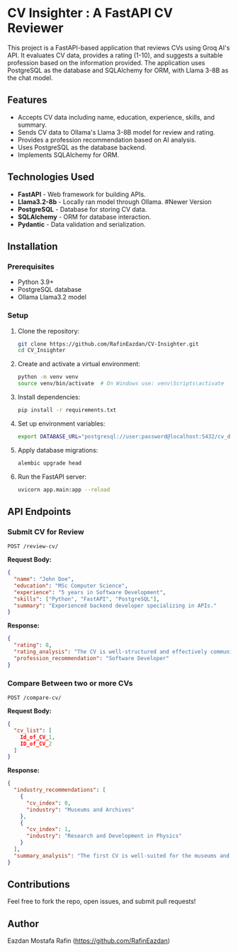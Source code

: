 # CV Insighter : A FastAPI CV Reviewer  

This project is a FastAPI-based application that reviews CVs using Groq AI's API. It evaluates CV data, provides a rating (1-10), and suggests a suitable profession based on the information provided. The application uses PostgreSQL as the database and SQLAlchemy for ORM, with Llama 3-8B as the chat model.

## Features

- Accepts CV data including name, education, experience, skills, and summary.
- Sends CV data to Ollama's Llama 3-8B model for review and rating.
- Provides a profession recommendation based on AI analysis.
- Uses PostgreSQL as the database backend.
- Implements SQLAlchemy for ORM.

## Technologies Used

- **FastAPI** - Web framework for building APIs.
- **Llama3.2-8b** - Locally ran model through Ollama. #Newer Version
- **PostgreSQL** - Database for storing CV data.
- **SQLAlchemy** - ORM for database interaction.
- **Pydantic** - Data validation and serialization.

## Installation

### Prerequisites
- Python 3.9+
- PostgreSQL database
- Ollama Llama3.2 model

### Setup
1. Clone the repository:
   ```sh
   git clone https://github.com/RafinEazdan/CV-Insighter.git
   cd CV_Insighter
   ```

2. Create and activate a virtual environment:
   ```sh
   python -m venv venv
   source venv/bin/activate  # On Windows use: venv\Scripts\activate
   ```

3. Install dependencies:
   ```sh
   pip install -r requirements.txt
   ```

4. Set up environment variables:
   ```sh
   export DATABASE_URL="postgresql://user:password@localhost:5432/cv_db"
   ```

5. Apply database migrations:
   ```sh
   alembic upgrade head
   ```

6. Run the FastAPI server:
   ```sh
   uvicorn app.main:app --reload
   ```

## API Endpoints

### Submit CV for Review
```http
POST /review-cv/
```
**Request Body:**
```json
{
  "name": "John Doe",
  "education": "MSc Computer Science",
  "experience": "5 years in Software Development",
  "skills": ["Python", "FastAPI", "PostgreSQL"],
  "summary": "Experienced backend developer specializing in APIs."
}
```
**Response:**
```json
{
  "rating": 8,
  "rating_analysis": "The CV is well-structured and effectively communicates Michael's skills and experience. However, it would be beneficial to include specific achievements and metrics to demonstrate the impact of his work. Additionally, a brief description of his role and responsibilities at each company would add more context.",
  "profession_recommendation": "Software Developer"
}
```
### Compare Between two or more CVs 
```http
POST /compare-cv/
```

**Request Body:**
```json
{
  "cv_list": [
    Id_of_CV_1,
    ID_of_CV_2
  ]
}
```
**Response:**
```json
{
  "industry_recommendations": [
    {
      "cv_index": 0,
      "industry": "Museums and Archives"
    },
    {
      "cv_index": 1,
      "industry": "Research and Development in Physics"
    }
  ],
  "summary_analysis": "The first CV is well-suited for the museums and archives industry due to the candidate's background in history and experience as an archivist. The second CV is suitable for the research and development industry in physics, given the candidate's education and experience in the field."
}
```

## Contributions
Feel free to fork the repo, open issues, and submit pull requests!

## Author
Eazdan Mostafa Rafin (https://github.com/RafinEazdan)
